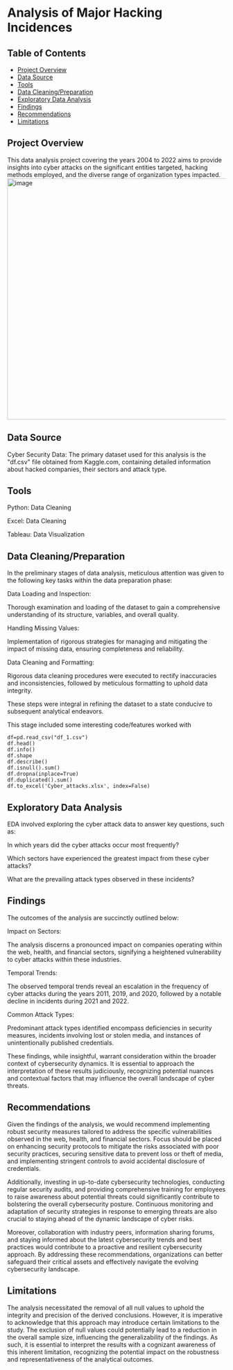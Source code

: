 # Analysis of Major Hacking Incidences
## Table of Contents
 - [Project Overview](#Project-Overview)
 - [Data Source](#Data-Source)
 - [Tools](#Tools)
 - [Data Cleaning/Preparation](#Data-Cleaning/Preparation)
 - [Exploratory Data Analysis](#Exploratory-Data-Analysis)
 - [Findings](#Findings)
 - [Recommendations](#Recommendations)
 - [Limitations](#Limitations)
   
## Project Overview

This data analysis project covering the years 2004 to 2022 aims to provide insights into cyber attacks on the significant entities targeted, hacking methods employed, and the diverse range of organization types impacted. 
<img width="556" alt="image" src="https://github.com/tuerkerme/Analysis-of-Major-Hacking-Incidences/assets/149696414/7d1eeec4-0efb-4d8e-bf2a-bac2b74eade6">

 
## Data Source
Cyber Security Data: The primary dataset used for this analysis is the "df.csv" file obtained from Kaggle.com, containing detailed information about hacked companies, their sectors and attack type. 
 
## Tools

Python: Data Cleaning

Excel: Data Cleaning

Tableau: Data Visualization
 
## Data Cleaning/Preparation

In the preliminary stages of data analysis, meticulous attention was given to the following key tasks within the data preparation phase:

Data Loading and Inspection:

Thorough examination and loading of the dataset to gain a comprehensive understanding of its structure, variables, and
overall quality.


Handling Missing Values:

Implementation of rigorous strategies for managing and mitigating the impact of missing data, ensuring completeness and
reliability.


Data Cleaning and Formatting:

Rigorous data cleaning procedures were executed to rectify inaccuracies and inconsistencies, followed by meticulous
formatting to uphold data integrity.

These steps were integral in refining the dataset to a state conducive to subsequent analytical endeavors.

This stage included some interesting code/features worked with
 
 ```
 df=pd.read_csv("df_1.csv")
 df.head()
 df.info()
 df.shape
 df.describe()
 df.isnull().sum()
 df.dropna(inplace=True)
 df.duplicated().sum()
 df.to_excel('Cyber_attacks.xlsx', index=False)
 ```


## Exploratory Data Analysis
EDA involved exploring the cyber attack data to answer key questions, such as:
 
In which years did the cyber attacks occur most frequently?

Which sectors have experienced the greatest impact from these cyber attacks?

What are the prevailing attack types observed in these incidents?
 
## Findings
 
The outcomes of the analysis are succinctly outlined below:

Impact on Sectors:

The analysis discerns a pronounced impact on companies operating within the web, health, and financial sectors, signifying a heightened vulnerability to cyber attacks within these industries.


Temporal Trends:

The observed temporal trends reveal an escalation in the frequency of cyber attacks during the years 2011, 2019, and 2020, followed by a notable decline in incidents during 2021 and 2022.


Common Attack Types:

Predominant attack types identified encompass deficiencies in security measures, incidents involving lost or stolen media, and instances of unintentionally published credentials.

These findings, while insightful, warrant consideration within the broader context of cybersecurity dynamics. It is essential to approach the interpretation of these results judiciously, recognizing potential nuances and contextual factors that may influence the overall landscape of cyber threats.


## Recommendations

Given the findings of the analysis, we would recommend implementing robust security measures tailored to address the specific vulnerabilities observed in the web, health, and financial sectors. Focus should be placed on enhancing security protocols to mitigate the risks associated with poor security practices, securing sensitive data to prevent loss or theft of media, and implementing stringent controls to avoid accidental disclosure of credentials.

Additionally, investing in up-to-date cybersecurity technologies, conducting regular security audits, and providing comprehensive training for employees to raise awareness about potential threats could significantly contribute to bolstering the overall cybersecurity posture. Continuous monitoring and adaptation of security strategies in response to emerging threats are also crucial to staying ahead of the dynamic landscape of cyber risks.

Moreover, collaboration with industry peers, information sharing forums, and staying informed about the latest cybersecurity trends and best practices would contribute to a proactive and resilient cybersecurity approach. By addressing these recommendations, organizations can better safeguard their critical assets and effectively navigate the evolving cybersecurity landscape.


## Limitations

The analysis necessitated the removal of all null values to uphold the integrity and precision of the derived conclusions. However, it is imperative to acknowledge that this approach may introduce certain limitations to the study. The exclusion of null values could potentially lead to a reduction in the overall sample size, influencing the generalizability of the findings. As such, it is essential to interpret the results with a cognizant awareness of this inherent limitation, recognizing the potential impact on the robustness and representativeness of the analytical outcomes.
